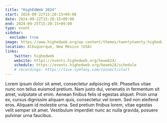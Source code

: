 ```yaml
---
title: "HighEdWeb 2024"
start: 2024-09-22T15:20:15+09:00
date: 2024-09-22T15:20:15+09:00
end: 2024-09-25T15:20:15+09:00
type: event
sidebar:
  exclude: true
image: https://www.highedweb.org/wp-content/themes/twentytwenty-highedweb/assets/favicon-228.png
location: Albuquerque, New Mexico (USA)
links:
    twitter: highedweb
    website: https://events.highedweb.org/heweb24/
    schedule: https://events.highedweb.org/heweb24/schedule
    # recordings: https://live.symfony.com/connect/start
---
```


Lorem ipsum dolor sit amet, consectetur adipiscing elit. Phasellus vitae nunc non tellus euismod pretium. Nam justo dui, venenatis in fermentum sit amet, vulputate ut enim. Aenean finibus felis id egestas aliquet. Proin urna ex, cursus dignissim aliquam quis, consectetur vel lorem. Sed non eleifend eros. Aliquam id molestie urna. Sed pretium finibus lorem, vitae egestas velit semper sit amet. Vestibulum imperdiet nunc ac nulla gravida, posuere pulvinar urna faucibus. 
